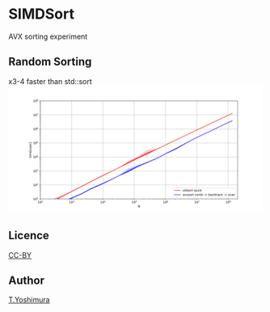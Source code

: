 # SIMDSort

AVX sorting experiment

## Random Sorting
x3-4 faster than std::sort  
![random](https://github.com/tk-yoshimura/SIMDSort/blob/main/figures/random_speed.svg)  

## Licence
[CC-BY](https://github.com/tk-yoshimura/SIMDSort/blob/main/LICENSE)

## Author

[T.Yoshimura](https://github.com/tk-yoshimura)
